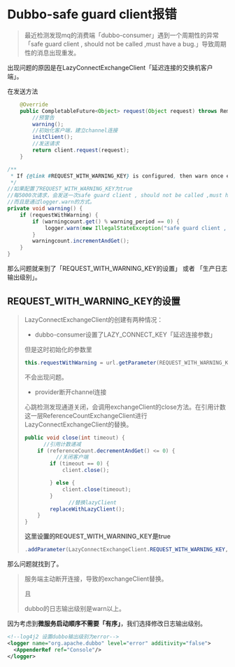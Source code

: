 # Dubbo-safe guard client报错

> 最近检测发现mq的消费端「dubbo-consumer」遇到一个周期性的异常「safe guard client , should not be called ,must have a bug.」导致周期性的消息出现重发。

出现问题的原因是在LazyConnectExchangeClient「延迟连接的交换机客户端」。

在发送方法

```java
    @Override
    public CompletableFuture<Object> request(Object request) throws RemotingException {
      	//预警告
        warning();
      	//初始化客户端，建立channel连接
        initClient();
      	//发送请求
        return client.request(request);
    }
```

```java
/**
 * If {@link #REQUEST_WITH_WARNING_KEY} is configured, then warn once every 5000 invocations.
 */
//如果配置了REQUEST_WITH_WARNING_KEY为true
//每5000次请求，会发送一次safe guard client , should not be called ,must have a bug.
//而且是通过logger.warn的方式。
private void warning() {
    if (requestWithWarning) {
        if (warningcount.get() % warning_period == 0) {
            logger.warn(new IllegalStateException("safe guard client , should not be called ,must have a bug."));
        }
        warningcount.incrementAndGet();
    }
}
```

那么问题就来到了「REQUEST_WITH_WARNING_KEY的设置」 或者 「生产日志输出级别」。

## REQUEST_WITH_WARNING_KEY的设置

> LazyConnectExchangeClient的创建有两种情况：
>
> - dubbo-consumer设置了LAZY_CONNECT_KEY「延迟连接参数」
>
> 但是这时初始化的参数里
>
> ```java
> this.requestWithWarning = url.getParameter(REQUEST_WITH_WARNING_KEY, false);
> ```
>
> 不会出现问题。
>
> - provider断开channel连接
>
> 心跳检测发现通道关闭，会调用exchangeClient的close方法。在引用计数这一层ReferenceCountExchangeClient进行LazyConnectExchangeClient的替换。
>
> ```java
> public void close(int timeout) {
>   	//引用计数递减
>     if (referenceCount.decrementAndGet() <= 0) {
>       	//关闭客户端
>         if (timeout == 0) {
>             client.close();
> 
>         } else {
>             client.close(timeout);
>         }
> 				//替换lazyClient
>         replaceWithLazyClient();
>     }
> }
> ```
>
> **这里设置的REQUEST_WITH_WARNING_KEY是true**
>
> ```java
> .addParameter(LazyConnectExchangeClient.REQUEST_WITH_WARNING_KEY, true)
> ```

那么问题就找到了。

> 服务端主动断开连接，导致的exchangeClient替换。
>
> 且
>
> dubbo的日志输出级别是warn以上。

因为考虑到**微服务启动顺序不需要「有序」**，我们选择修改日志输出级别。

```xml
<!--log4j2 设置dubbo输出级别为error-->
<logger name="org.apache.dubbo" level="error" additivity="false">
  <AppenderRef ref="Console"/>
</logger>
```


